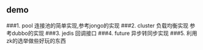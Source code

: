 ## demo
###1. pool 连接池的简单实现,参考jongo的实现
###2. cluster 负载均衡实现 参考dubbo的实现
###3. jedis 回调接口
###4. future 异步转同步实现
###5. 利用zk的选举做些好玩的东西
